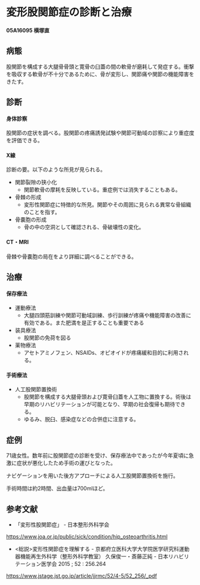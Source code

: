 # 変形股関節症の診断と治療

#### 05A16095 横塚直

## 病態

股関節を構成する大腿骨骨頭と寛骨の臼蓋の間の軟骨が磨耗して発症する。衝撃を吸収する軟骨が不十分であるために、骨が変形し、関節痛や関節の機能障害をきたす。

## 診断

#### 身体診察

股関節の症状を調べる。股関節の疼痛誘発試験や関節可動域の診察により重症度を評価できる。

#### X線

診断の要。以下のような所見が見られる。

- 関節裂隙の狭小化
  - 関節軟骨の摩耗を反映している。重症例では消失することもある。
- 骨棘の形成
  - 変形性関節症に特徴的な所見。関節やその周囲に見られる異常な骨組織のことを指す。
- 骨嚢胞の形成
  - 骨の中の空洞として確認される、骨破壊性の変化。

#### CT・MRI

骨棘や骨嚢胞の局在をより詳細に調べることができる。

## 治療

#### 保存療法

- 運動療法
  - 大腿四頭筋訓練や関節可動域訓練、歩行訓練が疼痛や機能障害の改善に有効である。また肥満を是正することも重要である
- 装具療法
  - 股関節の免荷を図る
- 薬物療法
  - アセトアミノフェン、NSAIDs、オピオイドが疼痛緩和目的に利用される。

#### 手術療法

- 人工股関節置換術
  - 股関節を構成する大腿骨頭および寛骨臼蓋を人工物に置換する。術後は早期のリハビリテーションが可能となり、早期の社会復帰も期待できる。
  - ゆるみ、脱臼、感染症などの合併症に注意する。

## 症例

71歳女性。数年前に股関節症の診断を受け、保存療法中であったが今年夏頃に急激に症状が悪化したため手術の運びとなった。

ナビゲーションを用いた後方アプローチによる人工股関節置換術を施行。

手術時間は約2時間、出血量は700mlほど。

## 参考文献

- 「変形性股関節症」 - 日本整形外科学会

https://www.joa.or.jp/public/sick/condition/hip_osteoarthritis.html

- <総説>変形性関節症を理解する - 京都府立医科大学大学院医学研究科運動器機能再生外科学（整形外科学教室） 久保俊一・斎藤正純 - 日本リハビリテーション医学会 2015 ; 52 : 256.264

https://www.jstage.jst.go.jp/article/jjrmc/52/4-5/52_256/_pdf
